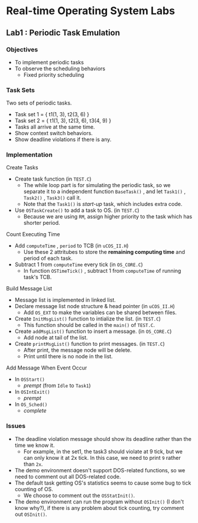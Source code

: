 # Real-time Operating System Labs #

## Lab1 : Periodic Task Emulation ##

### Objectives ###

- To implement periodic tasks
- To observe the scheduling behaviors 
    - Fixed priority scheduling

### Task Sets ###

Two sets of periodic tasks.
- Task set 1 = { t1(1, 3), t2(3, 6) }
- Task set 2 = { t1(1, 3), t2(3, 6), t3(4, 9) }
- Tasks all arrive at the same time.
- Show context switch behaviors.
- Show deadline violations if there is any.

### Implementation ###

Create Tasks
- Create task function (in `TEST.C`)
    - The while loop part is for simulating the periodic task, so we separate it to a independent function `BaseTask()` , and let `Task1()` , `Task2()` , `Task3()` call it.
    - Note that the `Task1()` is *start-up* task, which includes extra code.
- Use `OSTaskCreate()` to add a task to OS. (in `TEST.C`)
    - Because we are using `RM`, assign higher priority to the task which has shorter period.

Count Executing Time
- Add `computeTime` , `period` to TCB (in `uCOS_II.H`)
    - Use these 2 attritubes to store the **remaining computing time** and period of each task.
- Subtract 1 from `computeTime` every tick (in `OS_CORE.C`)
    - In function `OSTimeTick()` , subtract 1 from `computeTime` of running task's TCB.

Build Message List
- Message list is implemented in linked list.
- Declare message list node structure & head pointer (in `uCOS_II.H`)
    - Add `OS_EXT` to make the variables can be shared between files.
- Create `InitMsgList()` function to intialize the list. (in `TEST.C`)
    - This function should be called in the `main()` of `TEST.C`.
- Create `addMsgList()` function to insert a message. (in `OS_CORE.C`)
    - Add node at tail of the list.
- Create `printMsgList()` function to print messages. (in `TEST.C`)
    - After print, the message node will be delete.
    - Print until there is no node in the list.

Add Message When Event Occur
- In `OSStart()` 
    - *prempt* (from `Idle` to `Task1`)
- In `OSIntExit()`
    - *prempt*
- In `OS_Sched()`
    - *complete*

### Issues ###

- The deadline violation message should show its deadline rather than the time we know it.
    - For example, in the set1, the task3 should violate at 9 tick, but we can only know it at 2x tick. In this case, we need to print `9` rather than `2x`.
- The demo environment doesn't support DOS-related functions, so we need to comment out all DOS-related code.
- The default task getting OS's statistics seems to cause some bug to tick counting of OS.
    - We choose to comment out the `OSStatInit()`.
- The demo environment can run the program without `OSInit()` (I don't know why?), if there is any problem about tick counting, try comment out `OSInit()`.